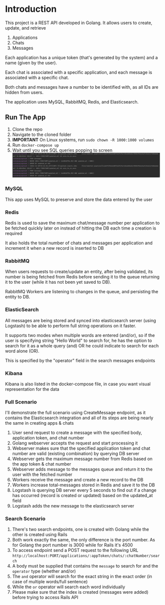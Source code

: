 # Introduction
This project is a REST API developed in Golang. It allows users to create, update, and retrieve
1. Applications
2. Chats
3. Messages

Each application has a unique token (that's generated by the system) and a name (given by the user).

Each chat is associated with a specific application, and each message is associated with a specific chat.

Both chats and messages have a number to be identified with, as all IDs are hidden from users.

The application uses MySQL, RabbitMQ, Redis, and Elasticsearch.

## Run The App
1. Clone the repo
2. Navigate to the cloned folder
3. **IMPORTANT** On Linux systems, run `sudo chown -R 1000:1000 volumes`
4. Run `docker-compose up`
5. Wait until you see SQL queries popping to screen
![Server started successfully](pictures/ServerStart.png)

### MySQL

This app uses MySQL to preserve and store the data entered by the user

### Redis

Redis is used to save the maximum chat/message number per application to be fetched quickly later on instead of hitting the DB each time a creation is required

It also holds the total number of chats and messages per application and increment it when a new record is inserted to DB
### RabbitMQ
When users requests to create/update an entity, after being validated, its number is being fetched from Redis before sending it to the queue returning it to the user (while it has not been yet saved to DB).

RabbitMQ Workers are listening to changes in the queue, and persisting the entity to DB.

### ElasticSearch
All messages are being stored and synced into elasticsearch server (using Logstash) to be able to perform full string operations on it faster.

It supports two modes when multiple words are entered (and/or), so if the user is specifying string "Hello World" to search for, he has the option to search for it as a whole query (and) OR he could indicate to search for each word alone (OR).

This is specified by the "operator" field in the search messages endpoints

### Kibana
Kibana is also listed in the docker-compose file, in case you want visual representation for the data

### Full Scenario
I'll demonstrate the full scenario using CreateMessage endpoint, as it contains the Elasticsearch integration and all of its steps are being nearly the same in creating apps & chats

1. User send request to create a message with the specified body, application token, and chat number
2. Golang webserver accepts the request and start processing it
3. Webserver makes sure that the specified application token and chat number are valid (existing combination) by querying DB server
4. Webserver gets the maximum message number from Redis based on the app token & chat number
5. Webserver adds message to the messages queue and return it to the user with the fetched number
6. Workers receive the message and create a new record to the DB
7. Workers increase total-messages stored in Redis and save it to the DB
8. Logstash is querying DB server every 5 seconds to find out if a change has occurred (record is created or updated) based on the updated_at field
9. Logstash adds the new message to the elasticsearch server

### Search Scenario
1. There's two search endpoints, one is created with Golang while the other is created using Rails
2. Both work exactly the same, the only difference is the port number. As for Golang the port number is 3000 while for Rails it's 4500
3. To access endpoint send a POST request to the following URL `http://localhost:PORT/applications/:appToken/chats/:chatNumber/search`
4. A body must be supplied that contains the `message` to search for and the `operator` type (whether and/or)
5. The `and` operator will search for the exact string in the exact order (in case of multiple words/full sentence)
6. While the `or` operator will search each word individually
7. Please make sure that the index is created (messages were added) before trying to access Rails API